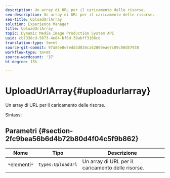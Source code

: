 ```yaml
---
description: Un array di URL per il caricamento delle risorse.
seo-description: Un array di URL per il caricamento delle risorse.
seo-title: UploadUrlArray
solution: Experience Manager
title: UploadUrlArray
topic: Dynamic Media Image Production System API
uuid: cb7338cd-5873-4e84-bf6d-39abff3166cd
translation-type: tm+mt
source-git-commit: 97a84e8e7edd3d834ca42069eae7c09c00d57938
workflow-type: tm+mt
source-wordcount: '37'
ht-degree: 13%

---
```



# UploadUrlArray{#uploadurlarray}

Un array di URL per il caricamento delle risorse.

Sintassi

## Parametri {#section-2fc9bea56b6d4b72b80d4f04c5f9b862}

| Nome | Tipo | Descrizione |
|---|---|---|
| `*`elementi`*` | `types:UploadUrl` | Un array di URL per il caricamento delle risorse. |

